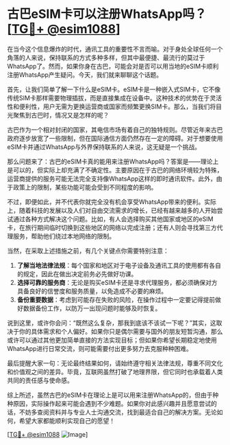 # 古巴eSIM卡可以注册WhatsApp吗？[[TG💪+ @esim1088](https://t.me/s/esim1088)]

在当今这个信息爆炸的时代，通讯工具的重要性不言而喻。对于身处全球任何一个角落的人来说，保持联系的方式多种多样，但其中最便捷、最流行的莫过于WhatsApp了。然而，如果你身在古巴，可能会对是否可以用当地的eSIM卡顺利注册WhatsApp产生疑问。今天，我们就来聊聊这个话题。

首先，让我们简单了解一下什么是eSIM卡。eSIM卡是一种嵌入式SIM卡，它不像传统SIM卡那样需要物理插拔，而是直接集成在设备中。这种技术的优势在于灵活性和便利性，用户无需为更换运营商或国家而频繁更换SIM卡。那么，当我们将目光聚焦到古巴时，情况又是怎样的呢？

古巴作为一个相对封闭的国家，其电信市场有着自己的独特规则。尽管近年来古巴政府逐步放宽了一些限制，但在国际通信方面仍然存在一定的障碍。对于想要使用eSIM卡并通过WhatsApp与外界保持联系的人来说，这无疑是一个挑战。

那么问题来了：古巴的eSIM卡真的能用来注册WhatsApp吗？答案是——理论上是可以的，但实际上却充满了不确定性。主要原因在于古巴的网络环境较为特殊，运营商提供的服务可能无法完全支持像WhatsApp这样的即时通讯软件。此外，由于政策上的限制，某些功能可能会受到不同程度的影响。

不过，即便如此，并不代表你就完全没有机会享受WhatsApp带来的便利。实际上，随着科技的发展以及人们对自由交流需求的增长，已经有越来越多的人开始尝试通过各种方式解决这个问题。比如，有人会选择购买其他国家或地区的eSIM卡，在旅行期间临时切换到这些地区的网络以完成注册；还有人则会寻找第三方代理服务，帮助他们绕过本地网络的限制。

当然，在采取上述措施之前，有几个关键点你需要特别注意：

1. **了解当地法律法规**：每个国家和地区对于电子设备及通讯工具的使用都有各自的规定，因此在做出决定前务必先做好功课。
2. **选择可靠的服务商**：无论是购买eSIM卡还是寻求代理服务，都必须确保对方具备良好的信誉度和服务质量，以免造成不必要的麻烦。
3. **备份重要数据**：考虑到可能存在失败的风险，在操作过程中一定要记得提前做好数据备份工作，以防万一出现问题时能够及时恢复。

说到这里，或许你会问：“既然这么复杂，那我到底该不该试一下呢？”其实，这取决于你的具体需求和个人偏好。如果你只是偶尔需要与国外的朋友短暂沟通，那么或许可以通过其他更加简单直接的方法实现目标；但如果你希望长期稳定地使用WhatsApp进行日常交流，则可能需要付出更多努力去克服种种困难。

最后提醒大家一句：无论最终结果如何，请始终遵守相关法律法规，尊重不同文化和价值观之间的差异。毕竟，互联网虽然打破了地理界限，但它同时也承载着人类共同的责任感与使命感。

综上所述，虽然古巴的eSIM卡在理论上是可以用来注册WhatsApp的，但由于种种原因，实际操作起来可能会遇到不少难题。如果你对此感兴趣并且愿意尝试的话，不妨多查阅资料并与专业人士沟通交流，找到最适合自己的解决方案。无论如何，希望大家都能顺利实现自己的愿望！

[[TG💪+ @esim1088](https://t.me/s/esim1088) ![Image](https://i.postimg.cc/4NQfJmqS/Snipaste-2025-05-13-00-14-12.png)]